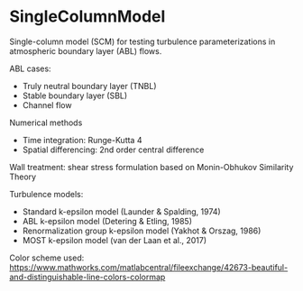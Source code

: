 # SingleColumnModel

Single-column model (SCM) for testing turbulence parameterizations in atmospheric boundary layer (ABL) flows.

ABL cases: 
- Truly neutral boundary layer (TNBL)
- Stable boundary layer (SBL)
- Channel flow

Numerical methods
- Time integration: Runge-Kutta 4
- Spatial differencing: 2nd order central difference

Wall treatment: shear stress formulation based on Monin-Obhukov Similarity Theory

Turbulence models:
- Standard k-epsilon model (Launder & Spalding, 1974)
- ABL k-epsilon model (Detering & Etling, 1985)
- Renormalization group k-epsilon model (Yakhot & Orszag, 1986)
- MOST k-epsilon model (van der Laan et al., 2017)

Color scheme used: https://www.mathworks.com/matlabcentral/fileexchange/42673-beautiful-and-distinguishable-line-colors-colormap

